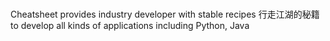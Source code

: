 # 
Cheatsheet provides industry developer with stable recipes 行走江湖的秘籍 to develop all kinds of applications including Python, Java
